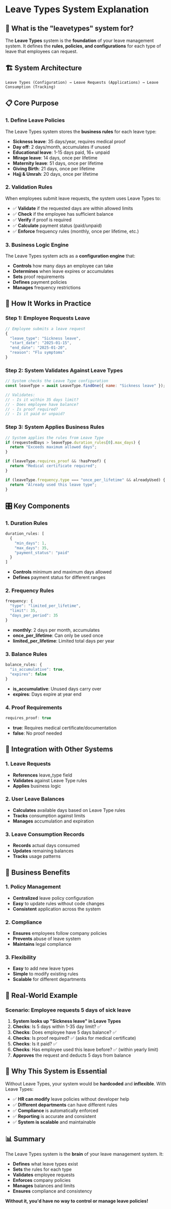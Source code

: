 # Leave Types System Explanation

## 🎯 **What is the "leavetypes" system for?**

The **Leave Types** system is the **foundation** of your leave management system. It defines the **rules, policies, and configurations** for each type of leave that employees can request.

## 🏗️ **System Architecture**

```
Leave Types (Configuration) → Leave Requests (Applications) → Leave Consumption (Tracking)
```

## 📋 **Core Purpose**

### **1. Define Leave Policies**
The Leave Types system stores the **business rules** for each leave type:

- **Sickness leave**: 35 days/year, requires medical proof
- **Day off**: 2 days/month, accumulates if unused
- **Educational leave**: 1-15 days paid, 16+ unpaid
- **Mirage leave**: 14 days, once per lifetime
- **Maternity leave**: 51 days, once per lifetime
- **Giving Birth**: 21 days, once per lifetime
- **Hajj & Umrah**: 20 days, once per lifetime

### **2. Validation Rules**
When employees submit leave requests, the system uses Leave Types to:

- ✅ **Validate** if the requested days are within allowed limits
- ✅ **Check** if the employee has sufficient balance
- ✅ **Verify** if proof is required
- ✅ **Calculate** payment status (paid/unpaid)
- ✅ **Enforce** frequency rules (monthly, once per lifetime, etc.)

### **3. Business Logic Engine**
The Leave Types system acts as a **configuration engine** that:

- **Controls** how many days an employee can take
- **Determines** when leave expires or accumulates
- **Sets** proof requirements
- **Defines** payment policies
- **Manages** frequency restrictions

## 🔄 **How It Works in Practice**

### **Step 1: Employee Requests Leave**
```javascript
// Employee submits a leave request
{
  "leave_type": "Sickness leave",
  "start_date": "2025-01-15",
  "end_date": "2025-01-20",
  "reason": "Flu symptoms"
}
```

### **Step 2: System Validates Against Leave Types**
```javascript
// System checks the Leave Type configuration
const leaveType = await LeaveType.findOne({ name: "Sickness leave" });

// Validates:
// - Is it within 35 days limit?
// - Does employee have balance?
// - Is proof required?
// - Is it paid or unpaid?
```

### **Step 3: System Applies Business Rules**
```javascript
// System applies the rules from Leave Type
if (requestedDays > leaveType.duration_rules[0].max_days) {
  return "Exceeds maximum allowed days";
}

if (leaveType.requires_proof && !hasProof) {
  return "Medical certificate required";
}

if (leaveType.frequency.type === "once_per_lifetime" && alreadyUsed) {
  return "Already used this leave type";
}
```

## 🎛️ **Key Components**

### **1. Duration Rules**
```javascript
duration_rules: [
  {
    "min_days": 1,
    "max_days": 35,
    "payment_status": "paid"
  }
]
```
- **Controls** minimum and maximum days allowed
- **Defines** payment status for different ranges

### **2. Frequency Rules**
```javascript
frequency: {
  "type": "limited_per_lifetime",
  "limit": 35,
  "days_per_period": 35
}
```
- **monthly**: 2 days per month, accumulates
- **once_per_lifetime**: Can only be used once
- **limited_per_lifetime**: Limited total days per year

### **3. Balance Rules**
```javascript
balance_rules: {
  "is_accumulative": true,
  "expires": false
}
```
- **is_accumulative**: Unused days carry over
- **expires**: Days expire at year end

### **4. Proof Requirements**
```javascript
requires_proof: true
```
- **true**: Requires medical certificate/documentation
- **false**: No proof needed

## 🔗 **Integration with Other Systems**

### **1. Leave Requests**
- **References** leave_type field
- **Validates** against Leave Type rules
- **Applies** business logic

### **2. User Leave Balances**
- **Calculates** available days based on Leave Type rules
- **Tracks** consumption against limits
- **Manages** accumulation and expiration

### **3. Leave Consumption Records**
- **Records** actual days consumed
- **Updates** remaining balances
- **Tracks** usage patterns

## 💼 **Business Benefits**

### **1. Policy Management**
- **Centralized** leave policy configuration
- **Easy** to update rules without code changes
- **Consistent** application across the system

### **2. Compliance**
- **Ensures** employees follow company policies
- **Prevents** abuse of leave system
- **Maintains** legal compliance

### **3. Flexibility**
- **Easy** to add new leave types
- **Simple** to modify existing rules
- **Scalable** for different departments

## 🎯 **Real-World Example**

### **Scenario: Employee requests 5 days of sick leave**

1. **System looks up "Sickness leave" in Leave Types**
2. **Checks**: Is 5 days within 1-35 day limit? ✅
3. **Checks**: Does employee have 5 days balance? ✅
4. **Checks**: Is proof required? ✅ (asks for medical certificate)
5. **Checks**: Is it paid? ✅
6. **Checks**: Has employee used this leave before? ✅ (within yearly limit)
7. **Approves** the request and deducts 5 days from balance

## 🚀 **Why This System is Essential**

Without Leave Types, your system would be **hardcoded** and **inflexible**. With Leave Types:

- ✅ **HR can modify** leave policies without developer help
- ✅ **Different departments** can have different rules
- ✅ **Compliance** is automatically enforced
- ✅ **Reporting** is accurate and consistent
- ✅ **System is scalable** and maintainable

## 📊 **Summary**

The Leave Types system is the **brain** of your leave management system. It:

- **Defines** what leave types exist
- **Sets** the rules for each type
- **Validates** employee requests
- **Enforces** company policies
- **Manages** balances and limits
- **Ensures** compliance and consistency

**Without it, you'd have no way to control or manage leave policies!**
